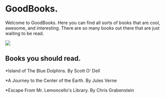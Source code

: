 <body>
<h1> GoodBooks.
</h1>
<p> Welcome to GoodBooks.  Here you can find all sorts of books that are cool, awesome, and interesting.  There are so many books out there that are just waiting to be read.
</p>
<img src="http://bestanimations.com/Books/pretty-book-bench-nature-water-outdoors-animated-gif.gif">
<br/>
<h2> Books you should read.
</h2>
<p> *Island of The Blue Dolphins. By Scott O' Dell
</p>
<p> *A Journey to the Center of the Earth. By Jules Verne
</p>
<p> *Escape From Mr. Lemoncello's Library. By Chris Grabenstein

